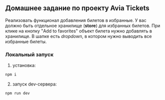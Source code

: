 ## Домашнее задание по проекту Avia Tickets

Реализовать функционал добавления билетов в избранные. У вас должно быть отдельное хранилище (**store**) для избранных билетов. При клике на кнопку "Add to favorites" объект билета нужно добавлять в хранилище. В шапке есть _dropdown_, в котором нужно выводить все избранные билеты.

### Локальный запуск

1. установка:
```bash
npm i
```

2. запуск dev-сервера:
```bash
npm run dev
```